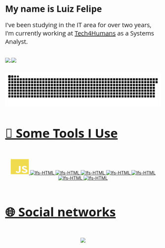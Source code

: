   <h1 style= "font-family:'Open Sans'">My name is Luiz Felipe</h1>

  <!-- <li>📙 Check out my <a href="https://luizfelipedesouza95.github.io/resume/">resume</a>.</li> -->
 <p style= "font-family:'Open Sans'; font-size:20px">I've been studying in the IT area for over two years, I'm currently working at <a href="https://www.linkedin.com/company/tech4humans-brasil/" target="_blank">Tech4Humans</a> as a Systems Analyst.</p>
 <br>
  
  <div>
    <a href="https://github.com/luizfelipedesouza95">
    <img height="180em"   align="center" src="https://github-readme-stats.vercel.app/api?username=luizfelipedesouza95&show_icons=true&theme=react&include_all_commits=true&count_private=true"/>
    <img height="180em"  align="center" src="https://github-readme-stats.vercel.app/api/top-langs/?username=luizfelipedesouza95&layout=compact&langs_count=7&theme=react" />
  </div>
  <br>

  ![Snake animation](https://github.com/luizfelipedesouza95/luizfelipedesouza95/blob/output/github-contribution-grid-snake.svg)
  <br>

  <h3 style= "font-family:'Open Sans'; font-size:40px">🚀 Some Tools I Use</h1>

  <div align="center"><br>
    <img alt="lfs-Js" height="50" width="60" src="https://raw.githubusercontent.com/devicons/devicon/master/icons/javascript/javascript-plain.svg">
    <img alt="lfs-HTML" height="50" width="60" src="https://cdn.jsdelivr.net/gh/devicons/devicon/icons/html5/html5-plain-wordmark.svg" />
    <img alt="lfs-HTML" height="50" width="60" src="https://cdn.jsdelivr.net/gh/devicons/devicon/icons/bootstrap/bootstrap-original-wordmark.svg" />
    <img alt="lfs-HTML" height="50" width="65" src="https://cdn.jsdelivr.net/gh/devicons/devicon/icons/nodejs/nodejs-original-wordmark.svg" />
    <img alt="lfs-HTML" height="50" width="65" src="https://cdn.jsdelivr.net/gh/devicons/devicon/icons/git/git-plain-wordmark.svg" />
    <img alt="lfs-HTML" height="50" width="65" src="https://cdn.jsdelivr.net/gh/devicons/devicon/icons/mysql/mysql-original-wordmark.svg" />
    <img alt="lfs-HTML" height="50" width="65" src="https://cdn.jsdelivr.net/gh/devicons/devicon/icons/css3/css3-plain-wordmark.svg" />
    <img alt="lfs-HTML" height="50" width="65" src="https://cdn.jsdelivr.net/gh/devicons/devicon/icons/typescript/typescript-original.svg" />
  </div>

  <br>
  <h3 style= "font-family:'Open Sans'; font-size:40px">🌐 Social networks</h1>

  <div align="center"><br>
    <!-- <a href="https://instagram.com/luizfelipedesouza95" target="_blank"><img src="https://img.shields.io/badge/-Instagram-%23E4405F?style=for-the-badge&logo=instagram&logoColor=white" target="_blank"></a> -->
    <a href="https://www.linkedin.com/in/luizfelipedesouza95/" target="_blank"><img src="https://img.shields.io/badge/-LinkedIn-%230077B5?style=for-the-badge&logo=linkedin&logoColor=white" target="_blank"></a>   
  </div>